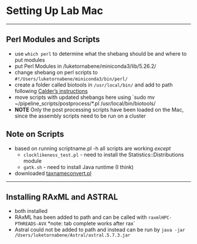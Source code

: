 # Setting Up Lab Mac
***
##  Perl Modules and Scripts
* use `which perl` to determine what the shebang should be and where to put modules
* put Perl Modules in /luketornabene/miniconda3/lib/5.26.2/
* change shebang on perl scripts to `#!/Users/luketornabene/miniconda3/bin/perl/`
* create a folder called biotools in `/usr/local/bin/` and add to path following [Calder’s instructions](https://github.com/calderatta/ca-exon-capture/blob/master/Installation_Guide.md)
* move scripts with updated shebangs here using `sudo mv ~/pipeline_scripts/postprocess/*.pl /usr/local/bin/biotools/
* **NOTE** Only the post processing scripts have been loaded on the Mac, since the assembly scripts need to be run on a cluster


## Note on Scripts
* based on running scriptname.pl -h all scripts are working *except*
	*  `clocklikeness_test.pl` - need to install the Statistics::Distributions module
	*  `gatk.sh` - need to install Java runtime (I think)
* downloaded [taxnameconvert.pl](http://www.cibiv.at/software/taxnameconvert/) 

***
## Installing RAxML and ASTRAL  
* both installed
* RAxML has been added to path and can be called with `raxmlHPC-PTHREADS-AVX` *note: tab complete works after rax`
* Astral could not be added to path and instead can be run by `java -jar /Users/luketornabene/Astral/astral.5.7.3.jar`